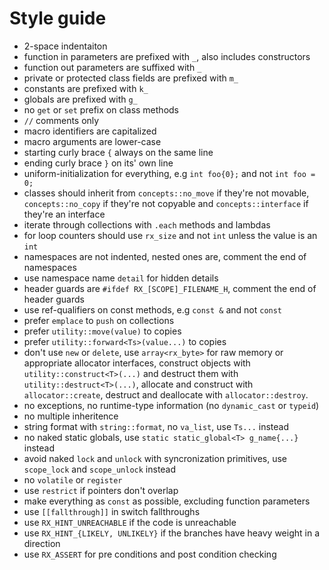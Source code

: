 # Style guide
* 2-space indentaiton
* function in parameters are prefixed with `_`, also includes constructors
* function out parameters are suffixed with `_`
* private or protected class fields are prefixed with `m_`
* constants are prefixed with `k_`
* globals are prefixed with `g_`
* no `get` or `set` prefix on class methods
* `//` comments only
* macro identifiers are capitalized
* macro arguments are lower-case
* starting curly brace `{` always on the same line
* ending curly brace `}` on its' own line
* uniform-initialization for everything, e.g `int foo{0};` and not `int foo = 0;`
* classes should inherit from `concepts::no_move` if they're not movable,
  `concepts::no_copy` if they're not copyable and `concepts::interface` if
  they're an interface
* iterate through collections with `.each` methods and lambdas
* for loop counters should use `rx_size` and not `int` unless the value is an `int`
* namespaces are not indented, nested ones are, comment the end of namespaces
* use namespace name `detail` for hidden details
* header guards are `#ifdef RX_[SCOPE]_FILENAME_H`, comment the end of header guards
* use ref-qualifiers on const methods, e.g `const &` and not `const`
* prefer `emplace` to `push` on collections
* prefer `utility::move(value)` to copies
* prefer `utility::forward<Ts>(value...)` to copies
* don't use `new` or `delete`, use `array<rx_byte>` for raw memory or
  appropriate allocator interfaces, construct objects with `utility::construct<T>(...)`
  and destruct them with `utility::destruct<T>(...)`, allocate and construct
  with `allocator::create`, destruct and deallocate with `allocator::destroy`.
* no exceptions, no runtime-type information (no `dynamic_cast` or `typeid`)
* no multiple inheritence
* string format with `string::format`, no `va_list`, use `Ts...` instead
* no naked static globals, use `static static_global<T> g_name{...}` instead
* avoid naked `lock` and `unlock` with syncronization primitives, use `scope_lock`
  and `scope_unlock` instead
* no `volatile` or `register`
* use `restrict` if pointers don't overlap
* make everything as `const` as possible, excluding function parameters
* use `[[fallthrough]]` in switch fallthroughs
* use `RX_HINT_UNREACHABLE` if the code is unreachable
* use `RX_HINT_{LIKELY, UNLIKELY}` if the branches have heavy weight in a direction
* use `RX_ASSERT` for pre conditions and post condition checking
